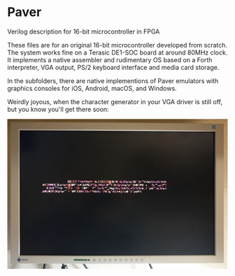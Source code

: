 # Paver
Verilog description for 16-bit microcontroller in FPGA

These files are for an original 16-bit microcontroller developed from scratch. The system works fine on a Terasic DE1-SOC board at around 80MHz clock. It implements a native assembler and rudimentary OS based on a Forth interpreter, VGA output, PS/2 keyboard interface and media card storage.

In the subfolders, there are native implementions of Paver emulators with graphics consoles for iOS, Android, macOS, and Windows.

Weirdly joyous, when the character generator in your VGA driver is still off, but you know you'll get there soon:

![CPU board](https://github.com/Dosflange/Paver/blob/main/vga_driver_fail.jpg)

